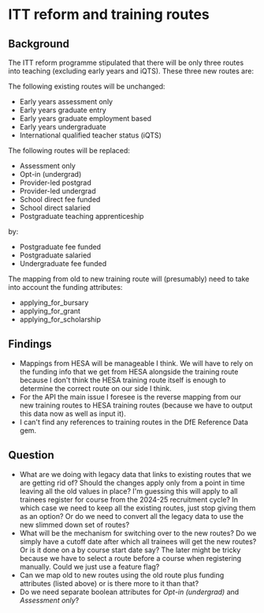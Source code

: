# ITT reform and training routes

## Background
The ITT reform programme stipulated that there will be only three routes into
teaching (excluding early years and iQTS). These three new routes are:

The following existing routes will be unchanged:

- Early years assessment only
- Early years graduate entry
- Early years graduate employment based
- Early years undergraduate
- International qualified teacher status (iQTS)

The following routes will be replaced:

- Assessment only
- Opt-in (undergrad)
- Provider-led postgrad
- Provider-led undergrad
- School direct fee funded
- School direct salaried
- Postgraduate teaching apprenticeship

by:

- Postgraduate fee funded
- Postgraduate salaried
- Undergraduate fee funded

The mapping from old to new training route will (presumably) need to take into
account the funding attributes:

- applying_for_bursary
- applying_for_grant
- applying_for_scholarship

## Findings

- Mappings from HESA will be manageable I think. We will have to rely on the
  funding info that we get from HESA alongside the training route because I
  don't think the HESA training route itself is enough to determine the correct
  route on our side I think.
- For the API the main issue I foresee is the reverse mapping from our new
  training routes to HESA training routes (because we have to output this data
  now as well as input it).
- I can't find any references to training routes in the DfE Reference Data gem.

## Question
- What are we doing with legacy data that links to existing routes that we are
  getting rid of? Should the changes apply only from a point in time leaving
  all the old values in place? I'm guessing this will apply to all trainees
  register for course from the 2024-25 recruitment cycle? In which case we need
  to keep all the existing routes, just stop giving them as an option? Or do we
  need to convert all the legacy data to use the new slimmed down set of
  routes?
- What will be the mechanism for switching over to the new routes? Do we simply
  have a cutoff date after which all trainees will get the new routes? Or is it
  done on a by course start date say? The later might be tricky because we have
  to select a route before a course when registering manually. Could we just
  use a feature flag?
- Can we map old to new routes using the old route plus funding attributes
  (listed above) or is there more to it than that?
- Do we need separate boolean attributes for _Opt-in (undergrad)_ and
  _Assessment only_?
